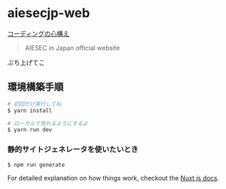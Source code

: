 # aiesecjp-web

[コーディングの心構え](docs/coding-rules.md)

> AIESEC in Japan official website

ぶち上げてこ

## 環境構築手順

``` bash
# 初回だけ実行してね
$ yarn install

# ローカルで見れるようにするよ
$ yarn run dev
```

### 静的サイトジェネレータを使いたいとき
```bash
$ npm run generate
```

For detailed explanation on how things work, checkout the [Nuxt.js docs](https://github.com/nuxt/nuxt.js).

